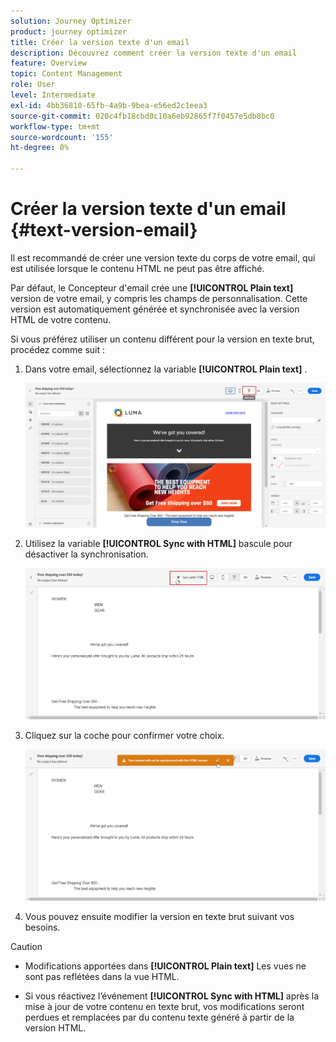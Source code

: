 ```yaml
---
solution: Journey Optimizer
product: journey optimizer
title: Créer la version texte d'un email
description: Découvrez comment créer la version texte d'un email
feature: Overview
topic: Content Management
role: User
level: Intermediate
exl-id: 4bb36810-65fb-4a9b-9bea-e56ed2c1eea3
source-git-commit: 020c4fb18cbd0c10a6eb92865f7f0457e5db8bc0
workflow-type: tm+mt
source-wordcount: '155'
ht-degree: 0%

---
```


# Créer la version texte d&#39;un email {#text-version-email}

Il est recommandé de créer une version texte du corps de votre email, qui est utilisée lorsque le contenu HTML ne peut pas être affiché.

Par défaut, le Concepteur d&#39;email crée une **[!UICONTROL Plain text]** version de votre email, y compris les champs de personnalisation. Cette version est automatiquement générée et synchronisée avec la version HTML de votre contenu.

Si vous préférez utiliser un contenu différent pour la version en texte brut, procédez comme suit :

1. Dans votre email, sélectionnez la variable **[!UICONTROL Plain text]** .

   ![](assets/text_version_3.png)

1. Utilisez la variable **[!UICONTROL Sync with HTML]** bascule pour désactiver la synchronisation.

   ![](assets/text_version_1.png)

1. Cliquez sur la coche pour confirmer votre choix.

   ![](assets/text_version_2.png)

1. Vous pouvez ensuite modifier la version en texte brut suivant vos besoins.

>[!CAUTION]
>
>* Modifications apportées dans **[!UICONTROL Plain text]** Les vues ne sont pas reflétées dans la vue HTML.
>
>* Si vous réactivez l’événement **[!UICONTROL Sync with HTML]** après la mise à jour de votre contenu en texte brut, vos modifications seront perdues et remplacées par du contenu texte généré à partir de la version HTML.

